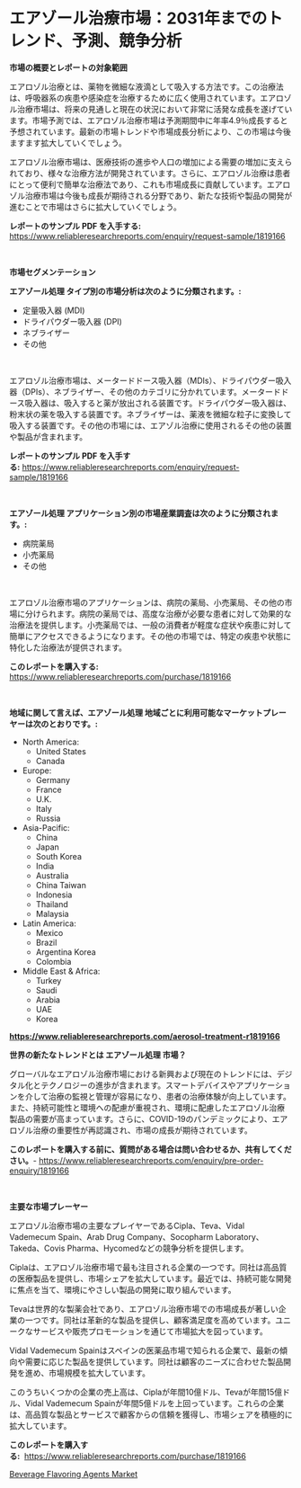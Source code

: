 <p><h1>エアゾール治療市場：2031年までのトレンド、予測、競争分析</h1></p><p><strong>市場の概要とレポートの対象範囲</strong></p>
<p><p>エアロゾル治療とは、薬物を微細な液滴として吸入する方法です。この治療法は、呼吸器系の疾患や感染症を治療するために広く使用されています。エアロゾル治療市場は、将来の見通しと現在の状況において非常に活発な成長を遂げています。市場予測では、エアロゾル治療市場は予測期間中に年率4.9％成長すると予想されています。最新の市場トレンドや市場成長分析により、この市場は今後ますます拡大していくでしょう。</p><p>エアロゾル治療市場は、医療技術の進歩や人口の増加による需要の増加に支えられており、様々な治療方法が開発されています。さらに、エアロゾル治療は患者にとって便利で簡単な治療法であり、これも市場成長に貢献しています。エアロゾル治療市場は今後も成長が期待される分野であり、新たな技術や製品の開発が進むことで市場はさらに拡大していくでしょう。</p></p>
<p><strong>レポートのサンプル PDF を入手する:</strong> <a href="https://www.reliableresearchreports.com/enquiry/request-sample/1819166">https://www.reliableresearchreports.com/enquiry/request-sample/1819166</a></p>
<p>&nbsp;</p>
<p><strong>市場セグメンテーション</strong></p>
<p><strong>エアゾール処理 タイプ別の市場分析は次のように分類されます。:</strong></p>
<p><ul><li>定量吸入器 (MDI)</li><li>ドライパウダー吸入器 (DPI)</li><li>ネブライザー</li><li>その他</li></ul></p>
<p>&nbsp;</p>
<p><p>エアロゾル治療市場は、メータードドース吸入器（MDIs）、ドライパウダー吸入器（DPIs）、ネブライザー、その他のカテゴリに分かれています。メータードドース吸入器は、吸入すると薬が放出される装置です。ドライパウダー吸入器は、粉末状の薬を吸入する装置です。ネブライザーは、薬液を微細な粒子に変換して吸入する装置です。その他の市場には、エアゾル治療に使用されるその他の装置や製品が含まれます。</p></p>
<p><strong>レポートのサンプル PDF を入手する:</strong>&nbsp;<a href="https://www.reliableresearchreports.com/enquiry/request-sample/1819166">https://www.reliableresearchreports.com/enquiry/request-sample/1819166</a></p>
<p>&nbsp;</p>
<p><strong> エアゾール処理 アプリケーション別の市場産業調査は次のように分類されます。:</strong></p>
<p><ul><li>病院薬局</li><li>小売薬局</li><li>その他</li></ul></p>
<p>&nbsp;</p>
<p><p>エアロゾル治療市場のアプリケーションは、病院の薬局、小売薬局、その他の市場に分けられます。病院の薬局では、高度な治療が必要な患者に対して効果的な治療法を提供します。小売薬局では、一般の消費者が軽度な症状や疾患に対して簡単にアクセスできるようになります。その他の市場では、特定の疾患や状態に特化した治療法が提供されます。</p></p>
<p><strong>このレポートを購入する:</strong>&nbsp; <a href="https://www.reliableresearchreports.com/purchase/1819166">https://www.reliableresearchreports.com/purchase/1819166</a></p>
<p>&nbsp;</p>
<p><strong>地域に関して言えば、エアゾール処理 地域ごとに利用可能なマーケットプレーヤーは次のとおりです。:</strong></p>
<p><ul>
    <li>
        North America:
        <ul>
            <li>United States</li>
            <li>Canada</li>
        </ul>
    </li>
    <li>
        Europe:
        <ul>
            <li>Germany</li>
            <li>France</li>
            <li>U.K.</li>
            <li>Italy</li>
            <li>Russia</li>
        </ul>
    </li>
    <li>
        Asia-Pacific:
        <ul>
            <li>China</li>
            <li>Japan</li>
            <li>South Korea</li>
            <li>India</li>
            <li>Australia</li>
            <li>China Taiwan</li>
            <li>Indonesia</li>
            <li>Thailand</li>
            <li>Malaysia</li>
        </ul>
    </li>
    <li>
        Latin America:
        <ul>
            <li>Mexico</li>
            <li>Brazil</li>
            <li>Argentina Korea</li>
            <li>Colombia</li>
        </ul>
    </li>
    <li>
        Middle East & Africa:
        <ul>
            <li>Turkey</li>
            <li>Saudi</li>
            <li>Arabia</li>
            <li>UAE</li>
            <li>Korea</li>
        </ul>
    </li>
    </ul></p>
<p><strong><a href="https://www.reliableresearchreports.com/aerosol-treatment-r1819166">https://www.reliableresearchreports.com/aerosol-treatment-r1819166</a></strong>&nbsp;</p>
<p><strong>世界の新たなトレンドとは エアゾール処理 市場？</strong></p>
<p><p>グローバルなエアロゾル治療市場における新興および現在のトレンドには、デジタル化とテクノロジーの進歩が含まれます。スマートデバイスやアプリケーションを介して治療の監視と管理が容易になり、患者の治療体験が向上しています。また、持続可能性と環境への配慮が重視され、環境に配慮したエアロゾル治療製品の需要が高まっています。さらに、COVID-19のパンデミックにより、エアロゾル治療の重要性が再認識され、市場の成長が期待されています。</p></p>
<p><strong>このレポートを購入する前に、質問がある場合は問い合わせるか、共有してください。</strong>- <a href="https://www.reliableresearchreports.com/enquiry/pre-order-enquiry/1819166">https://www.reliableresearchreports.com/enquiry/pre-order-enquiry/1819166</a></p>
<p>&nbsp;</p>
<p><strong>主要な市場プレーヤー</strong></p>
<p><p>エアロゾル治療市場の主要なプレイヤーであるCipla、Teva、Vidal Vademecum Spain、Arab Drug Company、Socopharm Laboratory、Takeda、Covis Pharma、Hycomedなどの競争分析を提供します。</p><p>Ciplaは、エアロゾル治療市場で最も注目される企業の一つです。同社は高品質の医療製品を提供し、市場シェアを拡大しています。最近では、持続可能な開発に焦点を当て、環境にやさしい製品の開発に取り組んでいます。</p><p>Tevaは世界的な製薬会社であり、エアロゾル治療市場での市場成長が著しい企業の一つです。同社は革新的な製品を提供し、顧客満足度を高めています。ユニークなサービスや販売プロモーションを通じて市場拡大を図っています。</p><p>Vidal Vademecum Spainはスペインの医薬品市場で知られる企業で、最新の傾向や需要に応じた製品を提供しています。同社は顧客のニーズに合わせた製品開発を進め、市場規模を拡大しています。</p><p>このうちいくつかの企業の売上高は、Ciplaが年間10億ドル、Tevaが年間15億ドル、Vidal Vademecum Spainが年間5億ドルを上回っています。これらの企業は、高品質な製品とサービスで顧客からの信頼を獲得し、市場シェアを積極的に拡大しています。</p></p>
<p><strong>このレポートを購入する:</strong>&nbsp;&nbsp;<a href="https://www.reliableresearchreports.com/purchase/1819166">https://www.reliableresearchreports.com/purchase/1819166</a></p>
<p><p><a href="https://crocus-run-b5a.notion.site/Decoding-Beverage-Flavoring-Agents-Market-Metrics-Market-Share-Trends-and-Growth-Patterns-f423d28c61b24007a959394216db5be5">Beverage Flavoring Agents Market</a></p></p>